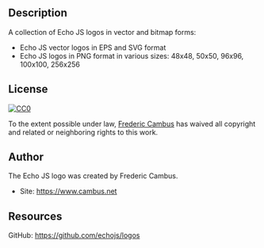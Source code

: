 ## Description

A collection of Echo JS logos in vector and bitmap forms:

- Echo JS vector logos in EPS and SVG format
- Echo JS logos in PNG format in various sizes: 48x48, 50x50, 96x96, 100x100, 256x256

## License

[![CC0](https://licensebuttons.net/p/zero/1.0/88x31.png)](https://creativecommons.org/publicdomain/zero/1.0/)

To the extent possible under law, [Frederic Cambus](https://www.cambus.net) has waived all copyright and related or neighboring rights to this work.

## Author

The Echo JS logo was created by Frederic Cambus.

- Site: https://www.cambus.net

## Resources

GitHub: https://github.com/echojs/logos
